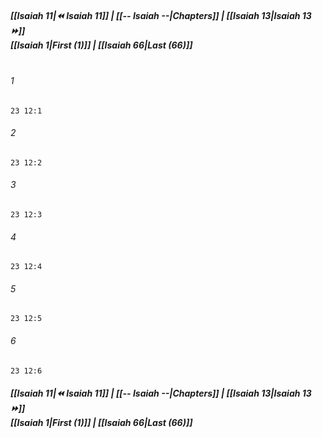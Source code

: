 
##### **[[Isaiah 11|⏪ Isaiah 11]] | [[-- Isaiah --|Chapters]] | [[Isaiah 13|Isaiah 13 ⏩]]**<br>**[[Isaiah 1|First (1)]] | [[Isaiah 66|Last (66)]]**<br><br>

###### 1
``` verse
23 12:1
```
###### 2
``` verse
23 12:2
```
###### 3
``` verse
23 12:3
```
###### 4
``` verse
23 12:4
```
###### 5
``` verse
23 12:5
```
###### 6
``` verse
23 12:6
```

##### **[[Isaiah 11|⏪ Isaiah 11]] | [[-- Isaiah --|Chapters]] | [[Isaiah 13|Isaiah 13 ⏩]]**<br>**[[Isaiah 1|First (1)]] | [[Isaiah 66|Last (66)]]**
